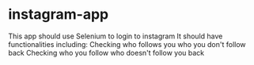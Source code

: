 # instagram-app

This app should use Selenium to login to instagram
It should have functionalities including:
	Checking who follows you who you don't follow back
	Checking who you follow who doesn't follow you back
